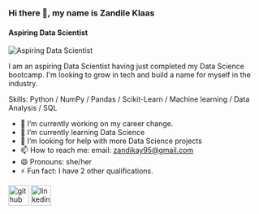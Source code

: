 ### Hi there 👋, my name is Zandile Klaas 
#### Aspiring Data Scientist
![Aspiring Data Scientist](https://media.licdn.com/dms/image/v2/D4D16AQHZyxLWWp4YRw/profile-displaybackgroundimage-shrink_350_1400/profile-displaybackgroundimage-shrink_350_1400/0/1725133115922?e=1730332800&v=beta&t=l6NkmV5C98_QWMQGP48yKYKrszCMuas2gc5Q9MHkYSY)

I am an aspiring Data Scientist having just completed my Data Science bootcamp. I'm looking to grow in tech and build a name for myself in the industry. 

Skills: Python / NumPy / Pandas / Scikit-Learn / Machine learning / Data Analysis / SQL

- 🔭 I’m currently working on my career change. 
- 🌱 I’m currently learning Data Science 
- 🤔 I’m looking for help with more Data Science projects 
- 📫 How to reach me: email: zandikay95@gmail.com 
- 😄 Pronouns: she/her 
- ⚡ Fun fact: I have 2 other qualifications.  


[<img src='https://cdn.jsdelivr.net/npm/simple-icons@3.0.1/icons/github.svg' alt='github' height='40'>](https://github.com/zandy95)  [<img src='https://cdn.jsdelivr.net/npm/simple-icons@3.0.1/icons/linkedin.svg' alt='linkedin' height='40'>](https://www.linkedin.com/in/https://www.linkedin.com/in/zandile-klaas-2488a9147/)  

